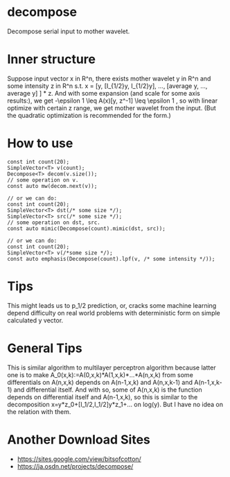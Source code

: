 # decompose
Decompose serial input to mother wavelet.

# Inner structure
Suppose input vector x in R^n, there exists mother wavelet y in R^n and some intensity z in R^n s.t.
x = \[y, \[I_{1/2}y, I_{1/2}y\], ..., \[average y, ..., average y\] \] \* z.
And with some expansion (and scale for some axis results:), we get -\epsilon 1 \leq A(x)\[y, z^-1\] \leq \epsilon 1 ,
so with linear optimize with certain z range, we get mother wavelet from the input. (But the quadratic optimization is recommended for the form.)

# How to use
    const int count(20);
    SimpleVector<T> v(count);
    Decompose<T> decom(v.size());
    // some operation on v.
    const auto mw(decom.next(v));
    
    // or we can do:
    const int count(20);
    SimpleVector<T> dst(/* some size */);
    SimpleVector<T> src(/* some size */);
    // some operation on dst, src.
    const auto mimic(Decompose(count).mimic(dst, src));
    
    // or we can do:
    const int count(20);
    SimpleVector<T> v(/*some size */);
    const auto emphasis(Decompose(count).lpf(v, /* some intensity */));

# Tips
This might leads us to p_1/2 prediction, or, cracks some machine learning depend difficulty on real world problems with deterministic form on simple calculated y vector.

# General Tips
This is similar algorithm to multilayer perceptron algorithm because latter one is to make A_0(x,k):=A(0,x,k)\*A(1,x,k)\*...\*A(n,x,k) from some differentials on A(n,x,k) depends on A(n-1,x,k) and A(n,x,k-1) and A(n-1,x,k-1) and differential itself. And with so, some of A(n,x,k) is the function depends on differential itself and A(n-1,x,k), so this is similar to the decomposition x=y\*z_0+\[I_1/2,I_1/2]y\*z_1+... on log(y). But I have no idea on the relation with them.

# Another Download Sites
* https://sites.google.com/view/bitsofcotton/
* https://ja.osdn.net/projects/decompose/
